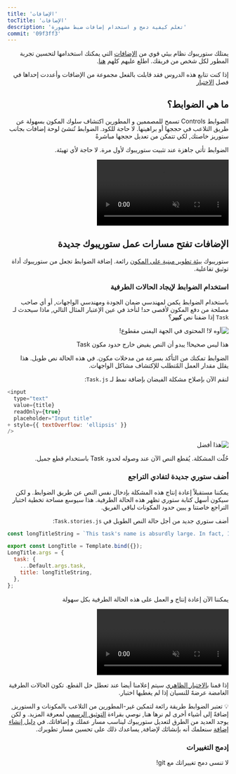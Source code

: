 ```yaml
---
title: 'الإضافات'
tocTitle: 'الإضافات'
description: 'تعلم كيفية دمج و استخدام إضافات ضبط مشهورة'
commit: '09f3ff3'
---
```


<div style="direction: rtl">

يمتلك ستوريبوك نظام بيئي قوي من [الإضافات](https://storybook.js.org/docs/react/configure/storybook-addons) التي يمكنك استخدامها لتحسين تجربة المطور لكل شخص من فريقك. اطلع عليهم كلهم [هنا](https://storybook.js.org/addons).

إذا كنت تتابع هذه الدروس فقد قابلت بالفعل مجموعة من الإضافات وأعددت إحداها في فصل [الاختبار](/intro-to-storybook/react/en/test/)

## ما هي الضوابط؟

الضوابط Controls تسمح للمصممين و المطورين اكتشاف سلوك المكون بسهولة عن طريق التلاعب في حججها أو براهينها. لا حاجة للكود. الضوابط تُنشئ لوحة إضافات بجانب ستوريز خاصتك, لكي تتمكن من تعديل حججها مباشرةً

الضوابط تأتي جاهزة عند تثبيت ستوريبوك لأول مرة. لا حاجة لأي تهيئة.

<video autoPlay muted playsInline loop>
  <source
    src="/intro-to-storybook/controls-in-action.mp4"
    type="video/mp4"
  />
</video>

## الإضافات تفتح مسارات عمل ستوريبوك جديدة

ستوريبوك [بيئة تطوير مبنية على المكون](https://www.componentdriven.org/) رائعة. إضافة الضوابط تجعل من ستوريبوك أداة توثيق تفاعلية.

### استخدام الضوابط لإيجاد الحالات الطرفية

باستخدام الضوابط يكمن لمهندسي ضمان الجودة ومهندسي الواجهات, أو أي صاحب مصلحة من دفع المكون لأقصى حد! لنأخذ في عين الإعتبار المثال التالي, ماذا سيحدث لـ `Task` إذا ضفنا نص **كبير**؟

![أوه لا! المحتوى في الجهة اليمنى مقطوع!](/intro-to-storybook/task-edge-case.png)

هذا ليس صحيحا! يبدو أن النص يفيض خارج حدود مكون Task

الضوابط تمكنك من التأكد بسرعة من مدخلات مكون. في هذه الحالة نص طويل. هذا يقلل مقدار العمل المٌتطلب للإكتشاف مشاكل الواجهات.

لنقم الآن بإصلاح مشكلة الفيضان بإضافة نمط لـ `Task.js`:

<div style="direction: ltr">

```diff:title=src/components/Task.js
<input
  type="text"
  value={title}
  readOnly={true}
  placeholder="Input title"
+ style={{ textOverflow: 'ellipsis' }}
/>
```

</div>

![هذا أفضل](/intro-to-storybook/edge-case-solved-with-controls.png)

حُلّت المشكلة. يُقطع النص الآن عند وصوله لحدود Task باستخدام قطع جميل.

### أضف ستوري جديدة لتفادي التراجع

يمكننا مستقبلاً إعادة إنتاج هذه المشكلة بإدخال نفس النص عن طريق الضوابط. و لكن سيكون أسهل كتابة ستوري تظهر هذه الحالة الطرفية. هذا سيوسع مساحة تخطية اختبار التراجع خاصتنا و يبين حدود المكونات لباقي الفريق.

أضف ستوري جديد من أجل حالة النص الطويل في `Task.stories.js`:

<div style="direction: ltr">

```js:title=src/components/Task.stories.js
const longTitleString = `This task's name is absurdly large. In fact, I think if I keep going I might end up with content overflow. What will happen? The star that represents a pinned task could have text overlapping. The text could cut-off abruptly when it reaches the star. I hope not!`;

export const LongTitle = Template.bind({});
LongTitle.args = {
  task: {
    ...Default.args.task,
    title: longTitleString,
  },
};
```

</div>

يمكننا الآن إعادة إنتاج و العمل على هذه الحالة الطرفية بكل سهولة

<video autoPlay muted playsInline loop>
  <source
    src="/intro-to-storybook/task-stories-long-title.mp4"
    type="video/mp4"
  />
</video>

إذا قمنا [بالاختبار الظاهري](/intro-to-storybook/react/en/test/) سيتم إعلامنا أيضا عند تعطل حل القطع. تكون الحالات الطرفية الغامضة عرضةََ للنسيان إذا لم يغطيها اختبار.

<div class="aside"><p>💡 تعتبر الضوابط طريقة رائعة لتمكين غير-المطورين من التلاعب بالمكونات و الستوريز, إضافةً إلى أشياء أخرى لم نرها هنا, نوصي بقراءة <a href="https://storybook.js.org/docs/react/essentials/controls">التوثيق الرسمي</a> لمعرفة المزيد. و لكن يوجد العديد من الطرق لتعديل ستوريبوك ليناسب مسار عملك و إضافاتك. في <a href="/create-an-addon/react/en/introduction/">دليل إنشاء إضافة</a> سنعلمك أنه بإنشائك لإضافة, يساعدك ذلك على تحسين مسار تطويرك.</p></div>

### إدمج التغييرات

لا تنسى دمج تغييراتك مع git!

</div>
